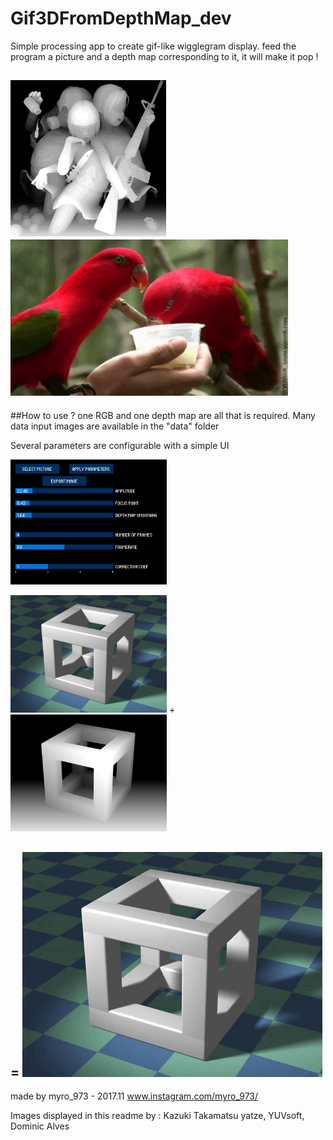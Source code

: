 # Gif3DFromDepthMap_dev


Simple processing app to create gif-like wigglegram display.
feed the program a picture and a depth map corresponding to it, it will make it pop !

<img src="results/Kazuki-Takamatsu-yatzer_12.gif" height="250"> <img src="results/YUVsoft_birds.gif" height="250"> 
----------------

##How to use ?
one RGB and one depth map are all that is required.
Many data input images are available in the "data" folder

Several parameters are configurable with a simple UI

<img src="UI.png" width="250"> 

<img src="data/CubeSDdiffuse.jpg" width="250"> + <img src="data/CubeSDdepth.jpg" width="250">

= <img src="results/Dominic_Alves_cube.gif">
----------------

made by myro_973 - 2017.11
www.instagram.com/myro_973/


Images displayed in this readme by : Kazuki Takamatsu yatze, YUVsoft, Dominic Alves
